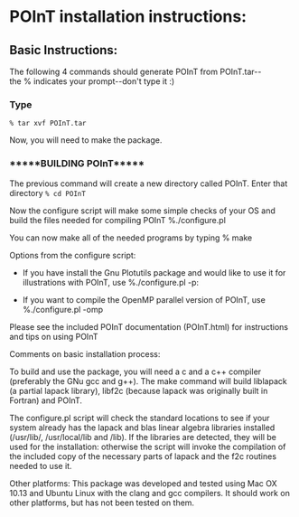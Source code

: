 # POInT installation instructions:

## Basic Instructions:
The following 4 commands should generate POInT  from POInT.tar-- <br>
the % indicates your prompt--don't type it :)


### Type
`% tar xvf POInT.tar`

Now, you will need to make the package.  

### \*\*\*\*\*BUILDING POInT\*\*\*\*\*
The previous command will create a new directory called POInT. Enter that directory
`% cd POInT`

Now the configure script will make some simple checks of your OS and build the files needed for compiling POInT
%./configure.pl

You can now make all of the needed programs by typing
% make



Options from the configure script:
- If you have install the Gnu Plotutils package and would like to use it for illustrations with POInT, use
%./configure.pl -p:<PATH TO libplot>

- If you want to compile the OpenMP parallel version of POInT, use
%./configure.pl -omp


Please see the included POInT documentation (POInT.html) for instructions and tips on using POInT


Comments on basic installation process:

To build and use the package, you will need a c and a c++ compiler (preferably the GNu gcc and g++). The make command will build liblapack 
(a partial lapack library), libf2c (because lapack was originally built in Fortran) and POInT. 
  
The configure.pl script will check the standard locations to see if your system already has the lapack and blas linear algebra libraries installed (/usr/lib/, /usr/local/lib and /lib).  If the libraries are detected, they will be used for the installation: otherwise the script will invoke the compilation of the included copy of the necessary parts of lapack and the f2c routines needed to use it.


Other platforms:
This package was developed and tested using Mac OX 10.13 and Ubuntu Linux with the clang and gcc compilers.  It should work on 
other platforms, but has not been tested on them.  

